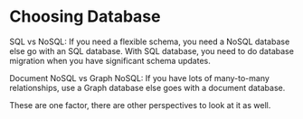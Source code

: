 # Choosing Database

SQL vs NoSQL: If you need a flexible schema, you need a NoSQL database else go with an SQL database. With SQL database, you need to do database migration when you have significant schema updates.

Document NoSQL vs Graph NoSQL: If you have lots of many-to-many relationships, use a Graph database else goes with a document database.  

These are one factor, there are other perspectives to look at it as well.

